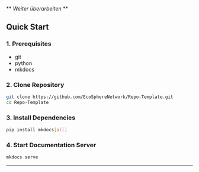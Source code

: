 ** *Weiter überarbeiten* **

## Quick Start

### 1. **Prerequisites**
   - git
   - python
   - mkdocs

### 2. **Clone Repository**
   ```bash
   git clone https://github.com/EcoSphereNetwork/Repo-Template.git
   cd Repo-Template
   ```

### 3. **Install Dependencies**
   ```bash
   pip install mkdocs[all]
   ```

### 4. **Start Documentation Server**
   ```bash
   mkdocs serve
   ```

---


